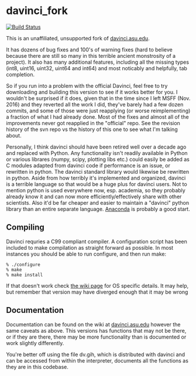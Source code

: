 davinci_fork
============
[![Build Status](https://travis-ci.org/robwink/davinci.svg?branch=master)](https://travis-ci.org/robwink/davinci)


This is an unaffiliated, unsupported fork of [davinci.asu.edu](http://davinci.asu.edu/index.php?title=Main_Page).

It has dozens of bug fixes and 100's of warning fixes (hard to believe because there are still so
many in this terrible ancient monstrosity of a project).  It also has many additional features,
including all the missing types (int8, uint16, uint32, uint64 and int64) and most noticably
and helpfully, tab completion.

So if you run into a problem with the official Davinci, feel free to try downloading
and building this version to see if it works better for you.  I wouldn't be surprised
if it does, given that in the time since I left MSFF (Nov. 2016) and they reverted
all the work I did, they've barely had a few dozen commits, and some of those were just
reapplying (or worse reimplementing) a fraction of what I had already done.  Most of the
fixes and almost all of the improvements never got reapplied in the "official" repo.
See the revision history of the svn repo vs the history of this one to see what I'm
talking about.

Personally, I think davinci should have been retired well over a decade ago
and replaced with Python.  Any functionality isn't readily
available in Python or various librares (numpy, scipy, plotting libs etc.)
could easily be added as C modules adapted from davinci code if performance
is an issue, or rewritten in python.  The davinci standard library would likewise
be rewritten in python.  Aside from how terribly it's implemented and organized,
davinci is a terrible language so that would be a huge plus for davinci users.
Not to mention python is used everywhere now, esp. academia, so they probably
already know it and can now more efficiently/effectively share with
other scientists.  Also it'd be far cheaper and easier to maintain a "davinci"
python library than an entire separate language.  [Anaconda](https://www.anaconda.com/distribution/)
is probably a good start.

## Compiling
Davinci requries a C99 compliant compiler.  A configuration script has been
included to make compilation as straight forward as possible.  In
most instances you should be able to run configure, and then run make:

	% ./configure
	% make
	% make install

If that doesn't work check [the wiki page](http://davinci.asu.edu/index.php?title=Compiling_Davinci)
for OS specific details.  It may help, but remember that version may have diverged enough
that it may be wrong


## Documentation
Documentation can be found on the wiki at [davinci.asu.edu](http://davinci.asu.edu/index.php?title=Category:Functions) however
the same caveats as above.  This versions has functions that may not be there, or
if they are there, there may be more functionality than is documented or work
slightly differently.

You're better off using the file dv.gih, which is distributed with davinci and can be
accessed from within the interpreter, documents all the functions as they are in
this codebase.

